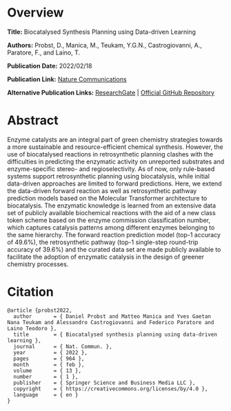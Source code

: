 # Overview
**Title:**
Biocatalysed Synthesis Planning using Data-driven Learning

**Authors:**
Probst, D., Manica, M., Teukam, Y.G.N., Castrogiovanni, A., Paratore, F., and Laino, T.	

**Publication Date:**
2022/02/18

**Publication Link:**
[Nature Communications](https://www.nature.com/articles/s41467-022-28536-w)

**Alternative Publication Links:**
[ResearchGate](https://www.researchgate.net/publication/358713206_Biocatalysed_synthesis_planning_using_data-driven_learning) |
[Official GitHub Repository](https://github.com/rxn4chemistry/biocatalysis-model)


# Abstract
Enzyme catalysts are an integral part of green chemistry strategies towards a more sustainable and resource-efficient chemical synthesis. 
However, the use of biocatalysed reactions in retrosynthetic planning clashes with the difficulties in predicting the enzymatic activity on unreported substrates and enzyme-specific stereo- and regioselectivity. 
As of now, only rule-based systems support retrosynthetic planning using biocatalysis, while initial data-driven approaches are limited to forward predictions. 
Here, we extend the data-driven forward reaction as well as retrosynthetic pathway prediction models based on the Molecular Transformer architecture to biocatalysis. 
The enzymatic knowledge is learned from an extensive data set of publicly available biochemical reactions with the aid of a new class token scheme based on the enzyme commission classification number, which captures catalysis patterns among different enzymes belonging to the same hierarchy. 
The forward reaction prediction model (top-1 accuracy of 49.6%), the retrosynthetic pathway (top-1 single-step round-trip accuracy of 39.6%) and the curated data set are made publicly available to facilitate the adoption of enzymatic catalysis in the design of greener chemistry processes.


# Citation
```
@article {probst2022,
  author       = { Daniel Probst and Matteo Manica and Yves Gaetan Nana Teukam and Alessandro Castrogiovanni and Federico Paratore and Laino Teodoro },
  title        = { Biocatalysed synthesis planning using data-driven learning },
  journal      = { Nat. Commun. },
  year         = { 2022 },
  pages        = { 964 },
  month        = { feb },
  volume       = { 13 },
  number       = { 1 },
  publisher    = { Springer Science and Business Media LLC },
  copyright    = { https://creativecommons.org/licenses/by/4.0 },
  language     = { en }
}
```
